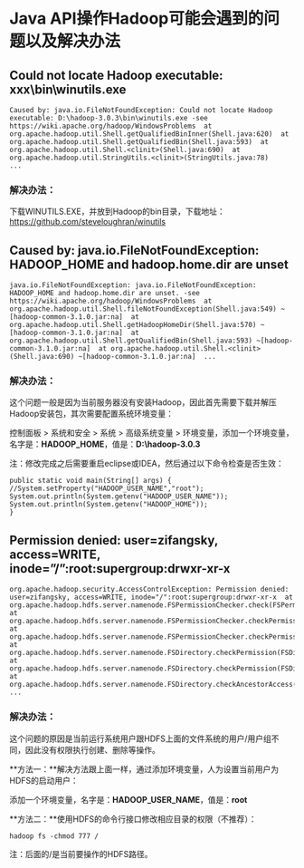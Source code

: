 # Java API操作Hadoop可能会遇到的问题以及解决办法

## Could not locate Hadoop executable: xxx\bin\winutils.exe

```
Caused by: java.io.FileNotFoundException: Could not locate Hadoop executable: D:\hadoop-3.0.3\bin\winutils.exe -see https://wiki.apache.org/hadoop/WindowsProblems  at org.apache.hadoop.util.Shell.getQualifiedBinInner(Shell.java:620)  at org.apache.hadoop.util.Shell.getQualifiedBin(Shell.java:593)  at org.apache.hadoop.util.Shell.<clinit>(Shell.java:690)  at org.apache.hadoop.util.StringUtils.<clinit>(StringUtils.java:78)    ...
```

### **解决办法：**

下载WINUTILS.EXE，并放到Hadoop的bin目录，下载地址：https://github.com/steveloughran/winutils

## Caused by: java.io.FileNotFoundException: HADOOP_HOME and hadoop.home.dir are unset

```
java.io.FileNotFoundException: java.io.FileNotFoundException: HADOOP_HOME and hadoop.home.dir are unset. -see https://wiki.apache.org/hadoop/WindowsProblems  at org.apache.hadoop.util.Shell.fileNotFoundException(Shell.java:549) ~[hadoop-common-3.1.0.jar:na]  at org.apache.hadoop.util.Shell.getHadoopHomeDir(Shell.java:570) ~[hadoop-common-3.1.0.jar:na]  at org.apache.hadoop.util.Shell.getQualifiedBin(Shell.java:593) ~[hadoop-common-3.1.0.jar:na]  at org.apache.hadoop.util.Shell.<clinit>(Shell.java:690) ~[hadoop-common-3.1.0.jar:na]  ...
```

### **解决办法：**

这个问题一般是因为当前服务器没有安装Hadoop，因此首先需要下载并解压Hadoop安装包，其次需要配置系统环境变量：

控制面板 > 系统和安全 > 系统 > 高级系统变量 > 环境变量，添加一个环境变量，名字是：**HADOOP_HOME**，值是：**D:\hadoop-3.0.3**

注：修改完成之后需要重启eclipse或IDEA，然后通过以下命令检查是否生效：

```
public static void main(String[] args) {
//System.setProperty("HADOOP_USER_NAME","root");  
System.out.println(System.getenv("HADOOP_USER_NAME"));  
System.out.println(System.getenv("HADOOP_HOME"));
}
```



## Permission denied: user=zifangsky, access=WRITE, inode=”/”:root:supergroup:drwxr-xr-x

```
org.apache.hadoop.security.AccessControlException: Permission denied: user=zifangsky, access=WRITE, inode="/":root:supergroup:drwxr-xr-x  at org.apache.hadoop.hdfs.server.namenode.FSPermissionChecker.check(FSPermissionChecker.java:399)  at org.apache.hadoop.hdfs.server.namenode.FSPermissionChecker.checkPermission(FSPermissionChecker.java:255)  at org.apache.hadoop.hdfs.server.namenode.FSPermissionChecker.checkPermission(FSPermissionChecker.java:193)  at org.apache.hadoop.hdfs.server.namenode.FSDirectory.checkPermission(FSDirectory.java:1853)  at org.apache.hadoop.hdfs.server.namenode.FSDirectory.checkPermission(FSDirectory.java:1837)  at org.apache.hadoop.hdfs.server.namenode.FSDirectory.checkAncestorAccess(FSDirectory.java:1796)  ...
```



### 解决办法：

这个问题的原因是当前运行系统用户跟HDFS上面的文件系统的用户/用户组不同，因此没有权限执行创建、删除等操作。

**方法一：**解决方法跟上面一样，通过添加环境变量，人为设置当前用户为HDFS的启动用户：

添加一个环境变量，名字是：**HADOOP_USER_NAME**，值是：**root**

**方法二：**使用HDFS的命令行接口修改相应目录的权限（不推荐）：

```
hadoop fs -chmod 777 /
```

注：后面的/是当前要操作的HDFS路径。